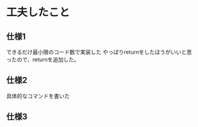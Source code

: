# 工夫したこと
## 仕様1
できるだけ最小限のコード数で実装した
やっぱりreturnをしたほうがいいと思ったので、returnを追加した。

## 仕様2
具体的なコマンドを書いた

## 仕様3